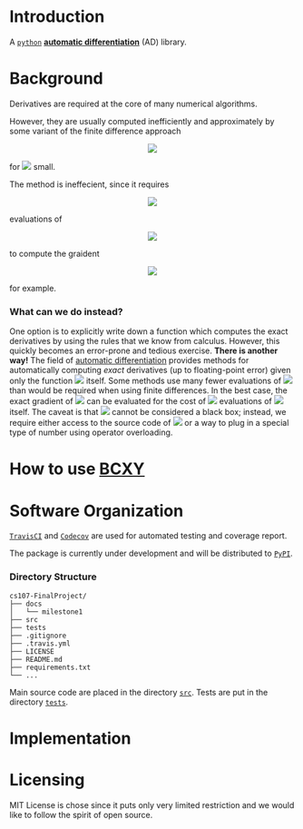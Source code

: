 # Introduction
A [`python`](https://www.python.org/) [**automatic differentiation**](https://en.wikipedia.org/wiki/Automatic_differentiation) (AD) library.

# Background
Derivatives are required at the core of many numerical algorithms. 

However, they are usually computed inefficiently and approximately by some variant of the finite difference approach
<p align="center">
  <img src="https://latex.codecogs.com/svg.latex?f'(x)\approx\frac{f(x+h)-f(x)}{h},"> 
</p>
<p>for <img src="https://latex.codecogs.com/svg.latex?h"> small.</p>
The method is ineffecient, since it requires 
<p align="center">
  <img src="https://latex.codecogs.com/svg.latex?\Omega(n)"> 
</p>  
evaluations of 
<p align="center">
  <img src="https://latex.codecogs.com/svg.latex?f:\mathbb{R}^n\to\mathbb{R}">
</p>
to compute the graident
<p align="center">
  <img src="https://latex.codecogs.com/svg.latex?\nabla%20f(x)=\left(\frac{\partial%20f}{\partial%20x_1}(x),\cdots,\frac{\partial%20f}{\partial%20x_n}(x)\right),">
</p>
for example.

### What can we do instead?
One option is to explicitly write down a function which computes the exact derivatives by using the rules that we know from calculus. However, this quickly becomes an error-prone and tedious exercise. **There is another way!** The field of [automatic differentiation](https://en.wikipedia.org/wiki/Automatic_differentiation) provides methods for automatically computing *exact* derivatives (up to floating-point error) given only the function <img src="https://latex.codecogs.com/svg.latex?f"> itself. Some methods use many fewer evaluations of <img src="https://latex.codecogs.com/svg.latex?f"> than would be required when using finite differences. In the best case, the exact gradient of <img src="https://latex.codecogs.com/svg.latex?f"> can be evaluated for the cost of <img src="https://latex.codecogs.com/svg.latex?\mathcal{O}(1)"> evaluations of <img src="https://latex.codecogs.com/svg.latex?f"> itself. The caveat is that <img src="https://latex.codecogs.com/svg.latex?f"> cannot be considered a black box; instead, we require either access to the source code of <img src="https://latex.codecogs.com/svg.latex?f"> or a way to plug in a special type of number using operator overloading.

# How to use [BCXY](https://github.com/cs107-BCXY/cs107-FinalProject)

# Software Organization
[`TravisCI`](https://travis-ci.org/) and [`Codecov`](https://about.codecov.io/) are used for automated testing and coverage report.

The package is currently under development and will be distributed to [`PyPI`](https://pypi.org/).

### Directory Structure 
<div class="highlight"><pre><span></span><code>cs107-FinalProject/
├── docs
│   └── milestone1
├── src
├── tests
├── .gitignore
├── .travis.yml
├── LICENSE
├── README.md
├── requirements.txt
└── ...
</code></pre></div>

Main source code are placed in the directory [`src`](https://github.com/cs107-BCXY/cs107-FinalProject/tree/main/src). Tests are put in the directory [`tests`](https://github.com/cs107-BCXY/cs107-FinalProject/tree/main/tests).

# Implementation

# Licensing
MIT License is chose since it puts only very limited restriction and we would like to follow the spirit of open source.

